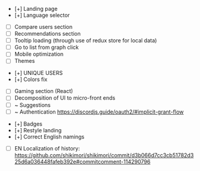 - [+] Landing page
- [+] Language selector
- [ ] Compare users section
- [ ] Recommendations section
- [ ] Tooltip loading (through use of redux store for local data)
- [ ] Go to list from graph click
- [ ] Mobile optimization
- [ ] Themes
- [+] UNIQUE USERS
- [+] Colors fix
- [ ] Gaming section (React)
- [ ] Decomposition of UI to micro-front ends
- [ ] ~ Suggestions
- [ ] ~ Authentication https://discordjs.guide/oauth2/#implicit-grant-flow
- [+] Badges
- [+] Restyle landing
- [+] Correct English namings
- [ ] EN Localization of history: https://github.com/shikimori/shikimori/commit/d3b066d7cc3cb51782d325d6a036448fafeb392e#commitcomment-114290796
